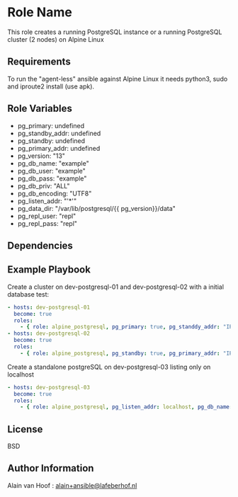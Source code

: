 Role Name
=========

This role creates a running PostgreSQL instance or a running PostgreSQL cluster (2 nodes) on Alpine Linux

Requirements
------------

To run the "agent-less" ansible against Alpine Linux it needs python3, sudo and iproute2 install (use apk).

Role Variables
--------------

* pg_primary: undefined
* pg_standby_addr: undefined
* pg_standby: undefined
* pg_primary_addr: undefined
* pg_version: "13"
* pg_db_name: "example"
* pg_db_user: "example"
* pg_db_pass: "example"
* pg_db_priv: "ALL"
* pg_db_encoding: "UTF8"
* pg_listen_addr: "'*'"
* pg_data_dir: "/var/lib/postgresql/{{ pg_version}}/data"
* pg_repl_user: "repl"
* pg_repl_pass: "repl"

Dependencies
------------

Example Playbook
----------------

Create a cluster on dev-postgresql-01 and dev-postgresql-02 with a initial database test:
```yaml
- hosts: dev-postgresql-01
  become: true
  roles:
    - { role: alpine_postgresql, pg_primary: true, pg_standdy_addr: "IP or HOSTNAME of standby", pg_db_name: test, pg_db_user: testuser, pg_db_pass: testpass }
- hosts: dev-postgresql-02
  become: true
  roles:
    - { role: alpine_postgresql, pg_standby: true, pg_primary_addr: "IP or HOSTNAME of primary" }
```
Create a standalone postgreSQL on dev-postgresql-03 listing only on localhost
```yaml
- hosts: dev-postgresql-03
  become: true
  roles:
    - { role: alpine_postgresql, pg_listen_addr: localhost, pg_db_name: test2, pg_db_user: test2user, pg_db_pass: test2pass }
```


License
-------

BSD

Author Information
------------------

Alain van Hoof : alain+ansible@lafeberhof.nl

